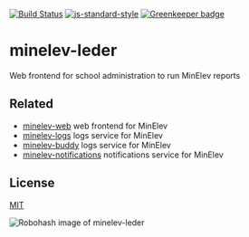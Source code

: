 [![Build Status](https://travis-ci.org/telemark/minelev-leder.svg?branch=master)](https://travis-ci.org/telemark/minelev-leder)
[![js-standard-style](https://img.shields.io/badge/code%20style-standard-brightgreen.svg?style=flat)](https://github.com/feross/standard)
[![Greenkeeper badge](https://badges.greenkeeper.io/telemark/minelev-leder.svg)](https://greenkeeper.io/)

# minelev-leder

Web frontend for school administration to run MinElev reports

## Related

- [minelev-web](https://github.com/telemark/minelev-web) web frontend for MinElev
- [minelev-logs](https://github.com/telemark/minelev-logs) logs service for MinElev
- [minelev-buddy](https://github.com/telemark/minelev-buddy) logs service for MinElev
- [minelev-notifications](https://github.com/telemark/minelev-notifications) notifications service for MinElev

## License

[MIT](LICENSE)

![Robohash image of minelev-leder](https://robots.kebabstudios.party/minelev-leder.png "Robohash image of minelev-leder")
